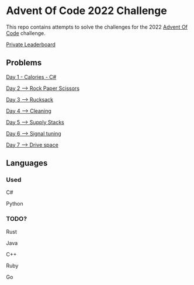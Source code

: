 # Advent Of Code 2022 Challenge

This repo contains attempts to solve the challenges for the 2022 [Advent Of Code](https://adventofcode.com/2022) challenge.

[Private Leaderboard](https://adventofcode.com/2022/leaderboard/private/view/2272611)

## Problems

[Day 1 - Calories - C#](day1/csharp)

[Day 2 --> Rock Paper Scissors](day2)

[Day 3 --> Rucksack](day3)

[Day 4 --> Cleaning](day4)

[Day 5 --> Supply Stacks](day5)

[Day 6 --> Signal tuning](day6)

[Day 7 --> Drive space](day7)

## Languages

### Used

C#

Python

### TODO?

Rust

Java

C++

Ruby

Go
